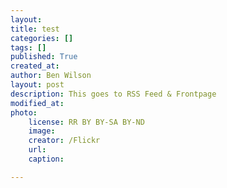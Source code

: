 ```yaml
---
layout: 
title: test
categories: []
tags: []
published: True
created_at: 
author: Ben Wilson
layout: post
description: This goes to RSS Feed & Frontpage
modified_at: 
photo:
    license: RR BY BY-SA BY-ND
    image: 
    creator: /Flickr
    url: 
    caption: 

---
```


